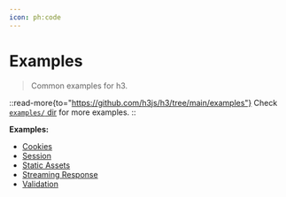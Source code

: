 ```yaml
---
icon: ph:code
---
```


# Examples

> Common examples for h3.

::read-more{to="https://github.com/h3js/h3/tree/main/examples"}
Check [`examples/` dir](https://github.com/h3js/h3/tree/main/examples) for more examples.
::

**Examples:**

- [Cookies](/examples/handle-cookie)
- [Session](/examples/handle-session)
- [Static Assets](/examples/serve-static-assets)
- [Streaming Response](/examples/stream-response)
- [Validation](/examples/validate-data)
